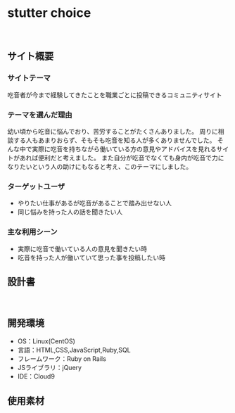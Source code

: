 # stutter choice
​
## サイト概要
### サイトテーマ
吃音者が今まで経験してきたことを職業ごとに投稿できるコミュニティサイト
​
### テーマを選んだ理由
幼い頃から吃音に悩んでおり、苦労することがたくさんありました。
周りに相談する人もあまりおらず、そもそも吃音を知る人が多くありませんでした。
そんな中で実際に吃音を持ちながら働いている方の意見やアドバイスを見れるサイトがあれば便利だと考えました。
また自分が吃音でなくても身内が吃音で力になりたいという人の助けにもなると考え、このテーマにしました。
​
### ターゲットユーザ
- やりたい仕事があるが吃音があることで踏み出せない人
- 同じ悩みを持った人の話を聞きたい人
​
### 主な利用シーン
- 実際に吃音で働いている人の意見を聞きたい時
- 吃音を持った人が働いていて思った事を投稿したい時​
​
## 設計書

​
## 開発環境
- OS：Linux(CentOS)
- 言語：HTML,CSS,JavaScript,Ruby,SQL
- フレームワーク：Ruby on Rails
- JSライブラリ：jQuery
- IDE：Cloud9
​
## 使用素材